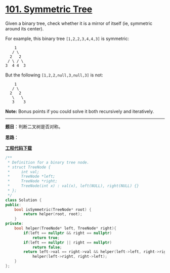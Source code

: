 # [101. Symmetric Tree](https://leetcode.com/problems/symmetric-tree/)

Given a binary tree, check whether it is a mirror of itself (ie, symmetric around its center).

For example, this binary tree `[1,2,2,3,4,4,3]` is symmetric:

```
    1
   / \
  2   2
 / \ / \
3  4 4  3
```

But the following `[1,2,2,null,3,null,3]` is not:

```
    1
   / \
  2   2
   \   \
   3    3
```

**Note:**
Bonus points if you could solve it both recursively and iteratively.

-----

**题目**：判断二叉树是否对称。

**思路**：

[**工程代码下载**](https://github.com/shenkh/leetcode)

```cpp
/**
 * Definition for a binary tree node.
 * struct TreeNode {
 *     int val;
 *     TreeNode *left;
 *     TreeNode *right;
 *     TreeNode(int x) : val(x), left(NULL), right(NULL) {}
 * };
 */
class Solution {
public:
    bool isSymmetric(TreeNode* root) {
        return helper(root, root);
    }
private:
    bool helper(TreeNode* left, TreeNode* right){
        if(left == nullptr && right == nullptr)
            return true;
        if(left == nullptr || right == nullptr)
            return false;
        return left->val == right->val && helper(left->left, right->right) &&
            helper(left->right, right->left);
    }
};
```
